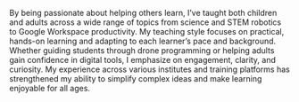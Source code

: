 By being passionate about helping others learn, I’ve taught both children and adults across a wide range of topics from science and STEM robotics to Google Workspace productivity. My teaching style focuses on practical, hands-on learning and adapting to each learner’s pace and background.
Whether guiding students through drone programming or helping adults gain confidence in digital tools, I emphasize on engagement, clarity, and curiosity. My experience across various institutes and training platforms has strengthened my ability to simplify complex ideas and make learning enjoyable for all ages.

